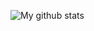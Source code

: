 ![My github stats](https://github-readme-stats.vercel.app/api?username=msqr1&show_icons=true&theme=transparent)

